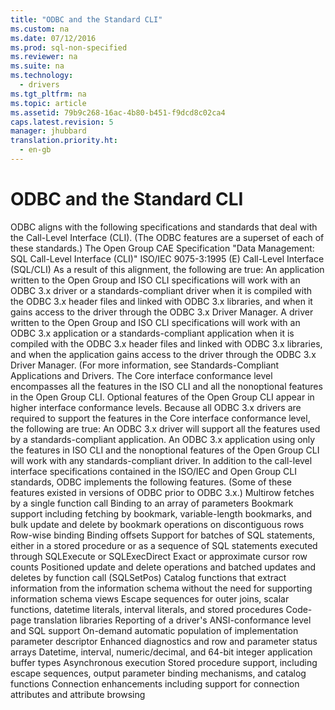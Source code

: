 ```yaml
---
title: "ODBC and the Standard CLI"
ms.custom: na
ms.date: 07/12/2016
ms.prod: sql-non-specified
ms.reviewer: na
ms.suite: na
ms.technology: 
  - drivers
ms.tgt_pltfrm: na
ms.topic: article
ms.assetid: 79b9c268-16ac-4b80-b451-f9dcd8c02ca4
caps.latest.revision: 5
manager: jhubbard
translation.priority.ht: 
  - en-gb
---
```

# ODBC and the Standard CLI
<?xml version="1.0" encoding="utf-8"?>
<developerConceptualDocument xmlns="http://ddue.schemas.microsoft.com/authoring/2003/5" xmlns:xlink="http://www.w3.org/1999/xlink" xmlns:xsi="http://www.w3.org/2001/XMLSchema-instance" xsi:schemaLocation="http://ddue.schemas.microsoft.com/authoring/2003/5 http://dduestorage.blob.core.windows.net/ddueschema/developer.xsd">
  <introduction>
    <para>ODBC aligns with the following specifications and standards that deal with the Call-Level Interface (CLI). (The ODBC features are a superset of each of these standards.)  </para>
    <list class="bullet">
      <listItem>
        <para>The Open Group CAE Specification "Data Management: SQL Call-Level Interface (CLI)"</para>
      </listItem>
      <listItem>
        <para>ISO/IEC 9075-3:1995 (E) Call-Level Interface (SQL/CLI)</para>
      </listItem>
    </list>
    <para>As a result of this alignment, the following are true:  </para>
    <list class="bullet">
      <listItem>
        <para>An application written to the Open Group and ISO CLI specifications will work with an ODBC 3.<legacyItalic>x</legacyItalic> driver or a standards-compliant driver when it is compiled with the ODBC 3.<legacyItalic>x</legacyItalic> header files and linked with ODBC 3.<legacyItalic>x</legacyItalic> libraries, and when it gains access to the driver through the ODBC 3.<legacyItalic>x</legacyItalic> Driver Manager.</para>
      </listItem>
      <listItem>
        <para>A driver written to the Open Group and ISO CLI specifications will work with an ODBC 3<legacyItalic>.x</legacyItalic> application or a standards-compliant application when it is compiled with the ODBC 3<legacyItalic>.x</legacyItalic> header files and linked with ODBC 3<legacyItalic>.x</legacyItalic> libraries, and when the application gains access to the driver through the ODBC 3<legacyItalic>.x</legacyItalic> Driver Manager. (For more information, see <legacyLink xlink:href="a1145c4c-3094-4f3f-8cc2-e6bb1a930ab1">Standards-Compliant Applications and Drivers</legacyLink>.</para>
      </listItem>
    </list>
    <para>The Core interface conformance level encompasses all the features in the ISO CLI and all the nonoptional features in the Open Group CLI. Optional features of the Open Group CLI appear in higher interface conformance levels. Because all ODBC 3.<legacyItalic>x</legacyItalic> drivers are required to support the features in the Core interface conformance level, the following are true:  </para>
    <list class="bullet">
      <listItem>
        <para>An ODBC 3.<legacyItalic>x</legacyItalic> driver will support all the features used by a standards-compliant application.</para>
      </listItem>
      <listItem>
        <para>An ODBC 3.<legacyItalic>x</legacyItalic> application using only the features in ISO CLI and the nonoptional features of the Open Group CLI will work with any standards-compliant driver.</para>
      </listItem>
    </list>
    <para>In addition to the call-level interface specifications contained in the ISO/IEC and Open Group CLI standards, ODBC implements the following features. (Some of these features existed in versions of ODBC prior to ODBC 3.<legacyItalic>x</legacyItalic>.)  </para>
    <list class="bullet">
      <listItem>
        <para>Multirow fetches by a single function call</para>
      </listItem>
      <listItem>
        <para>Binding to an array of parameters</para>
      </listItem>
      <listItem>
        <para>Bookmark support including fetching by bookmark, variable-length bookmarks, and bulk update and delete by bookmark operations on discontiguous rows</para>
      </listItem>
      <listItem>
        <para>Row-wise binding</para>
      </listItem>
      <listItem>
        <para>Binding offsets</para>
      </listItem>
      <listItem>
        <para>Support for batches of SQL statements, either in a stored procedure or as a sequence of SQL statements executed through <legacyBold>SQLExecute</legacyBold> or <legacyBold>SQLExecDirect</legacyBold></para>
      </listItem>
      <listItem>
        <para>Exact or approximate cursor row counts</para>
      </listItem>
      <listItem>
        <para>Positioned update and delete operations and batched updates and deletes by function call (<legacyBold>SQLSetPos</legacyBold>)</para>
      </listItem>
      <listItem>
        <para>Catalog functions that extract information from the information schema without the need for supporting information schema views</para>
      </listItem>
      <listItem>
        <para>Escape sequences for outer joins, scalar functions, datetime literals, interval literals, and stored procedures</para>
      </listItem>
      <listItem>
        <para>Code-page translation libraries</para>
      </listItem>
      <listItem>
        <para>Reporting of a driver's ANSI-conformance level and SQL support</para>
      </listItem>
      <listItem>
        <para>On-demand automatic population of implementation parameter descriptor</para>
      </listItem>
      <listItem>
        <para>Enhanced diagnostics and row and parameter status arrays</para>
      </listItem>
      <listItem>
        <para>Datetime, interval, numeric/decimal, and 64-bit integer application buffer types</para>
      </listItem>
      <listItem>
        <para>Asynchronous execution</para>
      </listItem>
      <listItem>
        <para>Stored procedure support, including escape sequences, output parameter binding mechanisms, and catalog functions</para>
      </listItem>
      <listItem>
        <para>Connection enhancements including support for connection attributes and attribute browsing</para>
      </listItem>
    </list>
  </introduction>
  <relatedTopics />
</developerConceptualDocument>